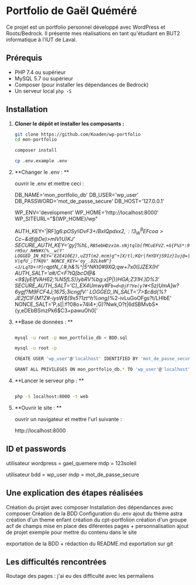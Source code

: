 

# Portfolio de Gaël Quéméré

Ce projet est un portfolio personnel développé avec WordPress et Roots/Bedrock. Il présente mes réalisations en tant qu'étudiant en BUT2 informatique à l'IUT de Laval.

## Prérequis

- PHP 7.4 ou supérieur
- MySQL 5.7 ou supérieur
- Composer (pour installer les dépendances de Bedrock)
- Un serveur local `php -S`

## Installation

1. **Cloner le dépôt et installer les composants :**
   ```bash
   git clone https://github.com/Koaden/wp-portfolio
   cd mon-portfolio

   composer install

   cp .env.example .env

   ```
2. **Changer le .env : **

   ouvrir le .env et mettre ceci : 

   DB_NAME='mon_portfolio_db'
    DB_USER='wp_user'
    DB_PASSWORD='mot_de_passe_secure'
    DB_HOST='127.0.0.1'

    WP_ENV='development'
    WP_HOME='http://localhost:8000'
    WP_SITEURL="${WP_HOME}/wp"

    AUTH_KEY='|RF]g6:*pOSy!iDvF3+/BxI$Qpdxx2,:!3_W^BEFcoa>Cc-$&df@De)>mIV)U)KJ'
    SECURE_AUTH_KEY='gy]%hL`,RB5ebHDzx1m.sNjtqlb[fMCuEFVZ.+G{F%S*:9rH5o/_N#N#X(%__w(Y'
    LOGGED_IN_KEY='E2E410E2),uZ3T(m2.mcm)g^+]X/tl;KQr|fmYDYjS91z}1uj@=|V|qfU_;T7K@V'
    NONCE_KEY='oy_.D2LkeN^}<J/LqTD+!P}r`qptN_/.#,h&%^|5^NKt0#9XQ;qw+7x0I]JZEX(H'
    AUTH_SALT='a#/C<F?tQ[bcO@&<9$]yEIfVAH62;%N5fLS)}ybRV%bg:x[P|}}HGA;Z31H.)D%3'
    SECURE_AUTH_SALT='C)_EX4Umwy#F`b=d<@jF?Ve(y7#`<5z)UmA]w?6ygf?M9FCF4J;1675;3icngfV:'
    LOGGED_IN_SALT='7>$c8d{%?JE2fCIF{M?Z#-iysW${9x5?1zt^h%ong}*%2-ivLuGoOFgs?t/LHIbE'
    NONCE_SALT='P,s[|:f?08o+74l4+;G)?Nwk,O?t|6dSBMvbS*{y,eDEbBSmzPk6$C3+pawuOh0['

3. **Base de données : **

    ```bash

    mysql -u root -p mon_portfolio_db < BDD.sql

    mysql -u root -p

    CREATE USER 'wp_user'@'localhost' IDENTIFIED BY 'mot_de_passe_secure';

    GRANT ALL PRIVILEGES ON mon_portfolio_db.* TO 'wp_user'@'localhost';

    ```
4. **Lancer le serveur php : **

    ```bash

    php -S localhost:8000 -t web

    ```

5. **Ouvrir le site : **

    ouvrir un navigateur et mettre l'url suivante : 

    http://localhost:8000



## ID et passwords

utilisateur wordpress = gael_quemere
mdp = 123soleil

utilisateur bdd = wp_user
mdp = mot_de_passe_secure

## Une explication des étapes réalisées

Création du projet avec composer
Installation des dépendances avec composer
Création de la BDD
Configuration du .env
ajout du thème astra
création d'un theme enfant
création du cpt-portfolion
création d'un groupe acf de champs
mise en place des diférentes pages + personnalisation
ajout de projet exemple pour mettre du contenu dans le site

exportation de la BDD + rédaction du README.md
exportation sur git


## Les difficultés rencontrées

Routage des pages : j'ai eu des difficulté avec les permaliens
